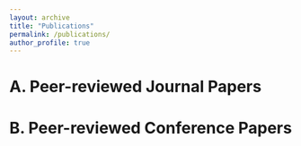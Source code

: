 ```yaml
---
layout: archive
title: "Publications"
permalink: /publications/
author_profile: true
---
```

A. Peer-reviewed Journal Papers
======

B. Peer-reviewed Conference Papers
======
